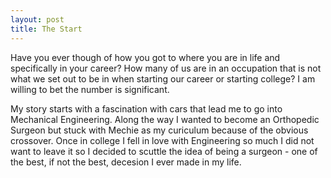 ```yaml
---
layout: post
title: The Start
---
```


Have you ever though of how you got to where you are in life and specifically in your career? How many of us are in an occupation that is not what we set out to be in when starting our career or starting college? I am willing to bet the number is significant.

My story starts with a fascination with cars that lead me to go into Mechanical Engineering. Along the way I wanted to become an Orthopedic Surgeon but stuck with Mechie as my curiculum because of the obvious crossover. Once in college I fell in love with Engineering so much I did not want to leave it so I decided to scuttle the idea of being a surgeon - one of the best, if not the best, decesion I ever made in my life.
